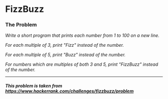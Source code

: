 # FizzBuzz

### The Problem

*Write a short program that prints each number from 1 to 100 on a new line.*

*For each multiple of 3, print "Fizz" instead of the number.*

*For each multiple of 5, print "Buzz" instead of the number.*

*For numbers which are multiples of both 3 and 5, print "FizzBuzz" instead of the number.*

---

##### **This problem is taken from https://www.hackerrank.com/challenges/fizzbuzz/problem**
